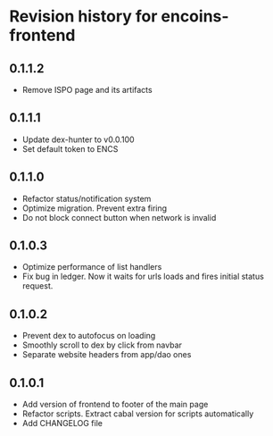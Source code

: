 # Revision history for encoins-frontend

## 0.1.1.2

* Remove ISPO page and its artifacts

## 0.1.1.1

* Update dex-hunter to v0.0.100
* Set default token to ENCS

## 0.1.1.0

* Refactor status/notification system
* Optimize migration. Prevent extra firing
* Do not block connect button when network is invalid

## 0.1.0.3

* Optimize performance of list handlers
* Fix bug in ledger. Now it waits for urls loads and fires  initial status request.

## 0.1.0.2

* Prevent dex to autofocus on loading
* Smoothly scroll to dex by click from navbar
* Separate website headers from app/dao ones

## 0.1.0.1

* Add version of frontend to footer of the main page
* Refactor scripts. Extract cabal version for scripts automatically
* Add CHANGELOG file